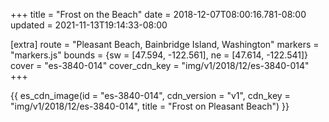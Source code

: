 +++
title = "Frost on the Beach"
date = 2018-12-07T08:00:16.781-08:00
updated = 2021-11-13T19:14:33-08:00

[extra]
route = "Pleasant Beach, Bainbridge Island, Washington"
markers = "markers.js"
bounds = {sw = [47.594, -122.561], ne = [47.614, -122.541]}
cover = "es-3840-014"
cover_cdn_key = "img/v1/2018/12/es-3840-014"
+++

<!-- more -->

{{ es_cdn_image(id = "es-3840-014", cdn_version = "v1", cdn_key = "img/v1/2018/12/es-3840-014", title = "Frost on Pleasant Beach") }}
